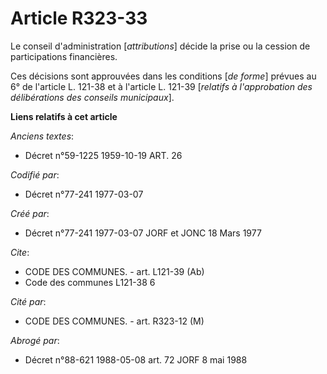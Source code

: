 # Article R323-33

Le conseil d'administration [*attributions*] décide la prise ou la cession de participations financières.

Ces décisions sont approuvées dans les conditions [*de forme*] prévues au 6° de l'article L. 121-38 et à l'article L. 121-39
[*relatifs à l'approbation des délibérations des conseils municipaux*].

**Liens relatifs à cet article**

_Anciens textes_:

  - Décret n°59-1225 1959-10-19 ART. 26

_Codifié par_:

  - Décret n°77-241 1977-03-07

_Créé par_:

  - Décret n°77-241 1977-03-07 JORF et JONC 18 Mars 1977

_Cite_:

  - CODE DES COMMUNES. - art. L121-39 (Ab)
  - Code des communes L121-38 6

_Cité par_:

  - CODE DES COMMUNES. - art. R323-12 (M)

_Abrogé par_:

  - Décret n°88-621 1988-05-08 art. 72 JORF 8 mai 1988
